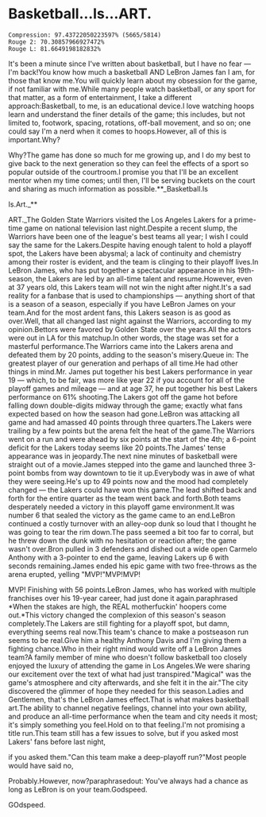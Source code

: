 # Basketball…Is…ART.

```
Compression: 97.43722050223597% (5665/5814)
Rouge 2: 70.30857966927472%
Rouge L: 81.6649198182832%
```

It's been a minute since I've written about basketball, but I have no fear — I'm back!You know how much a basketball AND LeBron James fan I am, for those that know me.You will quickly learn about my obsession for the game, if not familiar with me.While many people watch basketball, or any sport for that matter, as a form of entertainment, I take a different approach:Basketball, to me, is an educational device.I love watching hoops learn and understand the finer details of the game; this includes, but not limited to, footwork, spacing, rotations, off-ball movement, and so on; one could say I'm a nerd when it comes to hoops.However, all of this is important.Why?

Why?The game has done so much for me growing up, and I do my best to give back to the next generation so they can feel the effects of a sport so popular outside of the courtroom.I promise you that I'll be an excellent mentor when my time comes; until then, I'll be serving buckets on the court and sharing as much information as possible.**\_Basketball.Is

Is.Art.\_**

 ART.\_The Golden State Warriors visited the Los Angeles Lakers for a prime-time game on national television last night.Despite a recent slump, the Warriors have been one of the league's best teams all year; I wish I could say the same for the Lakers.Despite having enough talent to hold a playoff spot, the Lakers have been abysmal; a lack of continuity and chemistry among their roster is evident, and the team is clinging to their playoff lives.In LeBron James, who has put together a spectacular appearance in his 19th-season, the Lakers are led by an all-time talent and resume.However, even at 37 years old, this Lakers team will not win the night after night.It's a sad reality for a fanbase that is used to championships — anything short of that is a season of a season, especially if you have LeBron James on your team.And for the most ardent fans, this Lakers season is as good as over.Well, that all changed last night against the Warriors, according to my opinion.Bettors were favored by Golden State over the years.All the actors were out in LA for this matchup.In other words, the stage was set for a masterful performance.The Warriors came into the Lakers arena and defeated them by 20 points, adding to the season's misery.Queue in: The greatest player of our generation and perhaps of all time.He had other things in mind.Mr. James put together his best Lakers performance in year 19 — which, to be fair, was more like year 22 if you account for all of the playoff games and mileage — and at age 37, he put together his best Lakers performance on 61% shooting.The Lakers got off the game hot before falling down double-digits midway through the game; exactly what fans expected based on how the season had gone.LeBron was attacking all game and had amassed 40 points through three quarters.The Lakers were trailing by a few points but the arena felt the heat of the game.The Warriors went on a run and were ahead by six points at the start of the 4th; a 6-point deficit for the Lakers today seems like 20 points.The James' tense appearance was in jeopardy.The next nine minutes of basketball were straight out of a movie.James stepped into the game and launched three 3-point bombs from way downtown to tie it up.Everybody was in awe of what they were seeing.He's up to 49 points now and the mood had completely changed — the Lakers could have won this game.The lead shifted back and forth for the entire quarter as the team went back and forth.Both teams desperately needed a victory in this playoff game environment.It was number 6 that sealed the victory as the game came to an end.LeBron continued a costly turnover with an alley-oop dunk so loud that I thought he was going to tear the rim down.The pass seemed a bit too far to corral, but he threw down the dunk with no hesitation or reaction after; the game wasn't over.Bron pulled in 3 defenders and dished out a wide open Carmelo Anthony with a 3-pointer to end the game, leaving Lakers up 6 with seconds remaining.James ended his epic game with two free-throws as the arena erupted, yelling "MVP!"MVP!MVP! 

MVP! Finishing with 56 points.LeBron James, who has worked with multiple franchises over his 19-year career, had just done it again.paraphrased *When the stakes are high, the REAL motherfuckin' hoopers come out.*This victory changed the complexion of this season's season completely.The Lakers are still fighting for a playoff spot, but damn, everything seems real now.This team's chance to make a postseason run seems to be real.Give him a healthy Anthony Davis and I'm giving them a fighting chance.Who in their right mind would write off a LeBron James team?A family member of mine who doesn't follow basketball too closely enjoyed the luxury of attending the game in Los Angeles.We were sharing our excitement over the text of what had just transpired."Magical" was the game's atmosphere and city afterwards, and she felt it in the air."The city discovered the glimmer of hope they needed for this season.Ladies and Gentlemen, that's the LeBron James effect.That is what makes basketball art.The ability to channel negative feelings, channel into your own ability, and produce an all-time performance when the team and city needs it most; it's simply something you feel.Hold on to that feeling.I'm not promising a title run.This team still has a few issues to solve, but if you asked most Lakers' fans before last night,

 if you asked them."Can this team make a deep-playoff run?"Most people would have said no, 

 Probably.However, now?paraphrasedout: You've always had a chance as long as LeBron is on your team.Godspeed.

 GOdspeed.
